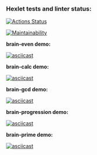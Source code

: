 ### Hexlet tests and linter status:
[![Actions Status](https://github.com/renyash/frontend-project-lvl1/workflows/hexlet-check/badge.svg)](https://github.com/renyash/frontend-project-lvl1/actions)

[![Maintainability](https://api.codeclimate.com/v1/badges/a99a88d28ad37a79dbf6/maintainability)](https://codeclimate.com/github/codeclimate/codeclimate/maintainability)

<b> brain-even demo: </b>

[![asciicast](https://asciinema.org/a/qgOBCb2QtTv3DdEyYUlxlGqn6.png)](https://asciinema.org/a/qgOBCb2QtTv3DdEyYUlxlGqn6)

<b> brain-calc demo: </b>

[![asciicast](https://asciinema.org/a/501387.svg)](https://asciinema.org/a/501387)

<b> brain-gcd demo: </b>

[![asciicast](https://asciinema.org/a/501686.svg)](https://asciinema.org/a/501686)

<b> brain-progression demo: </b>

[![asciicast](https://asciinema.org/a/501992.svg)](https://asciinema.org/a/501992)

<b> brain-prime demo: </b>

[![asciicast](https://asciinema.org/a/502334.svg)](https://asciinema.org/a/502334)
